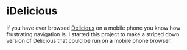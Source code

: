 iDelicious
==========

If you have ever browsed [Delicious](http://delicious.com/) on a mobile phone
you know how frustrating navigation is. I started this project to make a
striped down version of Delicious that could be run on a mobile phone browser.